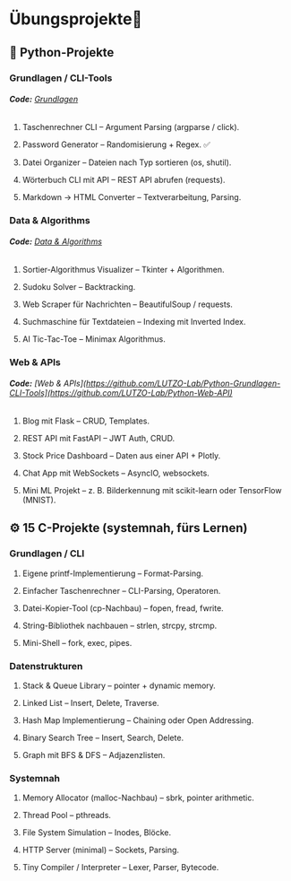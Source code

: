 # Übungsprojekte🤯

## 🐍 Python-Projekte
### Grundlagen / CLI-Tools

###### **Code:** *[Grundlagen](https://github.com/LUTZO-Lab/Python-Grundlagen-CLI-Tools)*

1. Taschenrechner CLI – Argument Parsing (argparse / click).

2. Password Generator – Randomisierung + Regex. ✅

3. Datei Organizer – Dateien nach Typ sortieren (os, shutil).

4. Wörterbuch CLI mit API – REST API abrufen (requests).

5. Markdown → HTML Converter – Textverarbeitung, Parsing.

### Data & Algorithms

###### **Code:** *[Data & Algorithms]()*

1. Sortier-Algorithmus Visualizer – Tkinter + Algorithmen.

2. Sudoku Solver – Backtracking.

3. Web Scraper für Nachrichten – BeautifulSoup / requests.

4. Suchmaschine für Textdateien – Indexing mit Inverted Index.

5. AI Tic-Tac-Toe – Minimax Algorithmus.

### Web & APIs

###### **Code:** *[Web & APIs](https://github.com/LUTZO-Lab/Python-Grundlagen-CLI-Tools](https://github.com/LUTZO-Lab/Python-Web-API)*

1. Blog mit Flask – CRUD, Templates.

2. REST API mit FastAPI – JWT Auth, CRUD.

3. Stock Price Dashboard – Daten aus einer API + Plotly.

4. Chat App mit WebSockets – AsyncIO, websockets.

5. Mini ML Projekt – z. B. Bilderkennung mit scikit-learn oder TensorFlow (MNIST).


## ⚙️ 15 C-Projekte (systemnah, fürs Lernen)
### Grundlagen / CLI

1. Eigene printf-Implementierung – Format-Parsing.

2. Einfacher Taschenrechner – CLI-Parsing, Operatoren.

3. Datei-Kopier-Tool (cp-Nachbau) – fopen, fread, fwrite.

4. String-Bibliothek nachbauen – strlen, strcpy, strcmp.

5. Mini-Shell – fork, exec, pipes.

### Datenstrukturen

1. Stack & Queue Library – pointer + dynamic memory.

2. Linked List – Insert, Delete, Traverse.

3. Hash Map Implementierung – Chaining oder Open Addressing.

4. Binary Search Tree – Insert, Search, Delete.

5. Graph mit BFS & DFS – Adjazenzlisten.

### Systemnah

1. Memory Allocator (malloc-Nachbau) – sbrk, pointer arithmetic.

2. Thread Pool – pthreads.

3. File System Simulation – Inodes, Blöcke.

4. HTTP Server (minimal) – Sockets, Parsing.

5. Tiny Compiler / Interpreter – Lexer, Parser, Bytecode.
